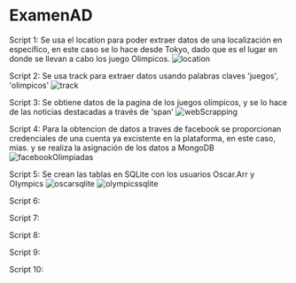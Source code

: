 # ExamenAD

Script 1: Se usa el location para poder extraer datos de una localización en específico, en este caso se lo hace desde Tokyo, dado que es el lugar en donde se llevan a cabo los juego Olimpicos.
![location](https://user-images.githubusercontent.com/58042215/127719565-897119f9-1045-482e-9c99-f85411b09c77.PNG)

Script 2: Se usa track para extraer datos usando palabras claves 'juegos', 'olimpicos'
![track](https://user-images.githubusercontent.com/58042215/127719817-bb5c11ba-17c7-49f3-ab96-85589e8d3f76.PNG)

Script 3: Se obtiene datos de la pagina de los juegos olímpicos, y se lo hace de las noticias destacadas a través de 'span'
![webScrapping](https://user-images.githubusercontent.com/58042215/127720388-d5c03a68-010c-4ece-87e1-ee385a69a4aa.PNG)

Script 4: Para la obtencion de datos a traves de facebook se proporcionan credenciales de una cuenta ya excistente en la plataforma, en este caso, mias. y se realiza la asignación de los datos a MongoDB
![facebookOlimpiadas](https://user-images.githubusercontent.com/58042215/127721391-896959d8-654c-4792-a4c0-5d7ce2bede4a.PNG)

Script 5: Se crean las tablas en SQLite con los usuarios Oscar.Arr y Olympics 
![oscarsqlite](https://user-images.githubusercontent.com/58042215/127723563-66272b15-740a-41a9-b8e4-60a516732aff.PNG)
![olympicssqlite](https://user-images.githubusercontent.com/58042215/127723564-4d0a1d27-16cf-4f85-8de5-dc24f889620c.PNG)

Script 6:

Script 7:

Script 8:

Script 9:

Script 10:

